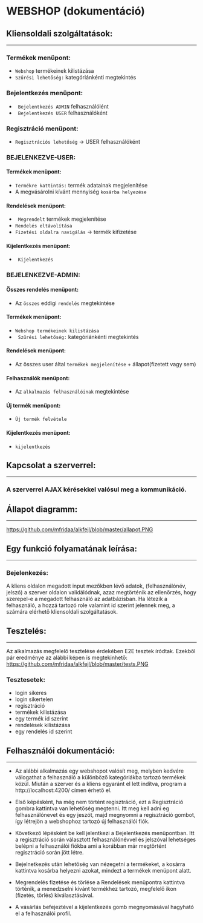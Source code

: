 # WEBSHOP (dokumentáció)

## Kliensoldali szolgáltatások:
----------------------------

### Termékek menüpont:
- ```Webshop``` termékeinek kilistázása
- ```Szűrési lehetőség:``` kategóriánkénti megtekintés

### Bejelentkezés menüpont:
- ``` Bejelentkezés ADMIN``` felhasználólént
- ``` Bejelentkezés USER``` felhasználóként

### Regisztráció menüpont:
- ``` Regisztrációs lehetőség ``` -> USER felhasználóként
	
	
### BEJELENKEZVE-USER:

#### Termékek menüpont:
- ```Termékre kattintás:``` termék adatainak megjelenítése
- A megvásárolni kívánt mennyiség ```kosárba helyezése```
	
#### Rendelések menüpont:
- ``` Megrendelt``` termékek megjelenítése
- ``` Rendelés eltávolítása ```
- ``` Fizetési oldalra navigálás ``` -> termék kifizetése
	
#### Kijelentkezés menüpont:
- ``` Kijelentkezés```

	
### BEJELENKEZVE-ADMIN:

#### Összes rendelés menüpont:
- Az ```összes``` eddigi ```rendelés``` megtekintése

#### Termékek menüpont:
- ``` Webshop termékeinek kilistázása ```
- ``` Szűrési lehetőség:``` kategóriánkénti megtekintés
	
#### Rendelések menüpont:
- Az összes user által ``` termékek megjelenítése ``` + állapot(fizetett vagy sem)

#### Felhasználók menüpont:
- Az ```alkalmazás felhasználóinak``` megtekintése
	
#### Új termék menüpont:
- ``` Új termék felvétele ```
	
	
#### Kijelentkezés menüpont:
- ``` kijelentkezés ```
	

	
## Kapcsolat a szerverrel:
-----------------------
### A szerverrel AJAX kérésekkel valósul meg a kommunikáció.


## Állapot diagramm:
-----------------
https://github.com/mfridaa/alkfejl/blob/master/allapot.PNG


## Egy funkció folyamatának leírása:
---------------------------------
### Bejelenkezés:
A kliens oldalon megadott input mezőkben lévő adatok, (felhasználónév, jelszó) 
a szerver oldalon validálódnak, azaz megtörténik az ellenőrzés, hogy szerepel-e
a megadott felhasználó az adatbázisban. Ha létezik a felhasználó, a hozzá tartozó
role valamint id szerint jelennek meg, a számára elérhető kliensoldali szolgáltatások.

## Tesztelés:
----------
Az alkalmazás megfelelő tesztelése érdekében E2E tesztek íródtak. Ezekből pár eredménye az alábbi képen is megtekinhető:
https://github.com/mfridaa/alkfejl/blob/master/tests.PNG

### Tesztesetek:
* login sikeres
* login sikertelen
* regisztráció
* termékek kilistázása
* egy termék id szerint
* rendelések kilistázása
* egy rendelés id szerint


## Felhasználói dokumentáció:
--------------------------
* Az alábbi alkalmazás egy webshopot valósít meg, melyben kedvére válogathat a felhasználó
a különböző kategóriákba tartozó termékek közül. Miután a szerver és a kliens egyaránt el lett indítva, program a http://localhost:4200/ címen érhető el.

* Első képésként, ha még nem történt regisztráció, ezt a Regisztráció gombra kattintva van lehetőség megtenni.
Itt meg kell adni eg felhasználónevet és egy jeszót, majd megnyomni a regisztráció gombot,
így létrejön a webshophoz tartozó új felhasználói fiók.

* Következő lépésként be kell jelentkezi a Bejelentkezés menüpontban. Itt a regisztráció során választott felhasználónévvel és jelszóval lehetséges belépni a felhasználói fiókba ami a korábban már megtörtént regisztráció során jött létre.

* Bejelnetkezés után lehetőség van nézegetni a termékeket, a kosárra kattintva kosárba helyezni azokat, mindezt a termékek menüpont alatt.

* Megrendelés fizetése és törlése a Rendelések menüpontra kattintva történik, a menedzselni kívánt termékhez tartozó, megfelelő ikon (fizetés, törlés) kiválasztásával.

* A vásárlás befejeztével a kijelentkezés gomb megnyomásával hagyható el a felhasználói profil.